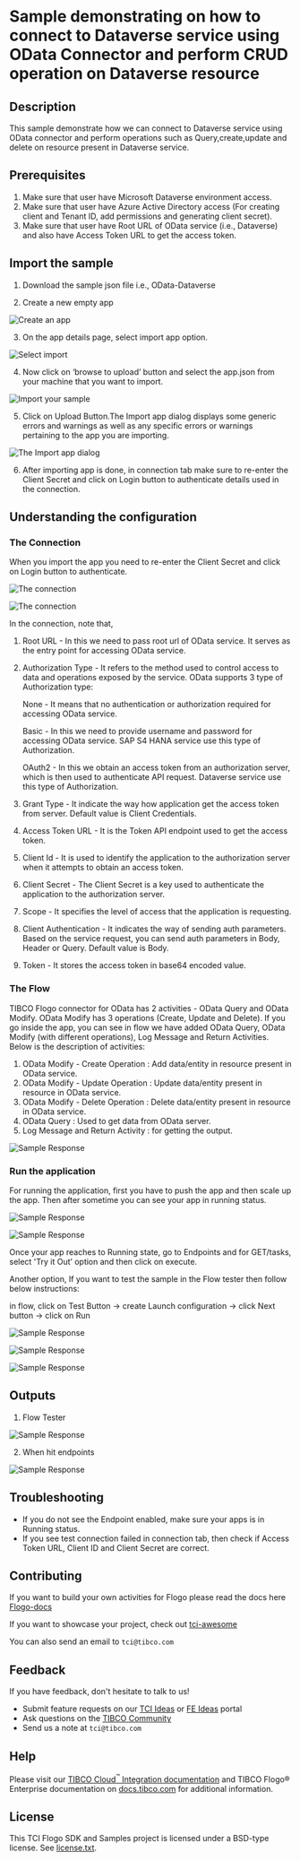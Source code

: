 # Sample demonstrating on how to connect to Dataverse service using OData Connector and perform CRUD operation on Dataverse resource


## Description

This sample demonstrate how we can connect to Dataverse service using OData connector and perform operations such as Query,create,update and delete on resource present in Dataverse service. 

## Prerequisites

1. Make sure that user have Microsoft Dataverse environment access.
2. Make sure that user have Azure Active Directory access (For creating client and Tenant ID, add permissions and generating client secret).
3. Make sure that user have Root URL of OData service (i.e., Dataverse) and also have Access Token URL to get the access token. 

## Import the sample

1. Download the sample json file i.e., OData-Dataverse

2. Create a new empty app

![Create an app](../../../import-screenshots/2.png)

3. On the app details page, select import app option.

![Select import](../../../import-screenshots/3.png)

4. Now click on ‘browse to upload’ button and select the app.json from your machine that you want to import.

![Import your sample](../../../import-screenshots/4.png)

5. Click on Upload Button.The Import app dialog displays some generic errors and warnings as well as any specific errors or warnings pertaining to the app you are importing.

![The Import app dialog](../../../import-screenshots/OData/5.jpg)

6. After importing app is done, in connection tab make sure to re-enter the Client Secret and click on Login button to authenticate details used in the connection.

## Understanding the configuration

### The Connection

When you import the app you need to re-enter the Client Secret and click on Login button to authenticate.

![The connection](../../../import-screenshots/OData/6.jpg)

![The connection](../../../import-screenshots/OData/7.jpg)

In the connection, note that,
1. Root URL - In this we need to pass root url of OData service. It serves as the entry point for accessing OData service.
2. Authorization Type - It refers to the method used to control access to data and operations exposed by the service. OData supports 3 type of Authorization type:

   None   - It means that no authentication or authorization required for accessing OData service.
   
   Basic  - In this we need to provide username and password for accessing OData service. SAP S4 HANA service use this type of Authorization.
   
   OAuth2 - In this we obtain an access token from an authorization server, which is then used to authenticate API request. Dataverse service use this type of Authorization.
3. Grant Type - It indicate the way how application get the access token from server. Default value is Client Credentials.
4. Access Token URL - It is the Token API endpoint used to get the access token.
5. Client Id - It is used to identify the application to the authorization server when it attempts to obtain an access token.
6. Client Secret - The Client Secret is a key used to authenticate the application to the authorization server.
7. Scope - It specifies the level of access that the application is requesting.
8. Client Authentication - It indicates the way of sending auth parameters. Based on the service request, you can send auth parameters in Body, Header or Query. Default value is Body.
9. Token - It stores the access token in base64 encoded value.

### The Flow

TIBCO Flogo connector for OData has 2 activities - OData Query and OData Modify. OData Modify has 3 operations (Create, Update and Delete).
If you go inside the app, you can see in flow we have added OData Query, OData Modify (with different operations), Log Message and Return Activities. Below is the description of activities:
1. OData Modify - Create Operation : Add data/entity in resource present in OData service.
2. OData Modify - Update Operation : Update data/entity present in resource in OData service.
3. OData Modify - Delete Operation : Delete data/entity present in resource in OData service.
4. OData Query : Used to get data from OData server. 
5. Log Message and Return Activity : for getting the output.

![Sample Response](../../../import-screenshots/OData/8.jpg)

### Run the application

For running the application, first you have to push the app and then scale up the app. Then after sometime you can see your app in running status.

![Sample Response](../../../import-screenshots/OData/9.jpg)

![Sample Response](../../../import-screenshots/OData/10.jpg)

Once your app reaches to Running state, go to Endpoints and for GET/tasks, select 'Try it Out’ option and then click on execute.

Another option, If you want to test the sample in the Flow tester then follow below instructions:
 
in flow, click on Test Button -> create Launch configuration -> click Next button -> click on Run

![Sample Response](../../../import-screenshots/OData/11.jpg)

![Sample Response](../../../import-screenshots/OData/12.jpg)

![Sample Response](../../../import-screenshots/OData/13.jpg)

## Outputs

1. Flow Tester

![Sample Response](../../../import-screenshots/OData/14.jpg)

2. When hit endpoints

![Sample Response](../../../import-screenshots/OData/15.jpg)


## Troubleshooting

* If you do not see the Endpoint enabled, make sure your apps is in Running status.
* If you see test connection failed in connection tab, then check if Access Token URL, Client ID and Client Secret are correct.

## Contributing

If you want to build your own activities for Flogo please read the docs here [Flogo-docs](https://tibcosoftware.github.io/flogo/)

If you want to showcase your project, check out [tci-awesome](https://github.com/TIBCOSoftware/tci-awesome)

You can also send an email to `tci@tibco.com`

## Feedback

If you have feedback, don't hesitate to talk to us!

* Submit feature requests on our [TCI Ideas](https://ideas.tibco.com/?project=TCI) or [FE Ideas](https://ideas.tibco.com/?project=FE) portal
* Ask questions on the [TIBCO Community](https://community.tibco.com/answers/product/344006)
* Send us a note at `tci@tibco.com`

## Help

Please visit our [TIBCO Cloud<sup>&trade;</sup> Integration documentation](https://integration.cloud.tibco.com/docs/) and TIBCO Flogo® Enterprise documentation on [docs.tibco.com](https://docs.tibco.com/) for additional information.

## License

This TCI Flogo SDK and Samples project is licensed under a BSD-type license. See [license.txt](license.txt).


